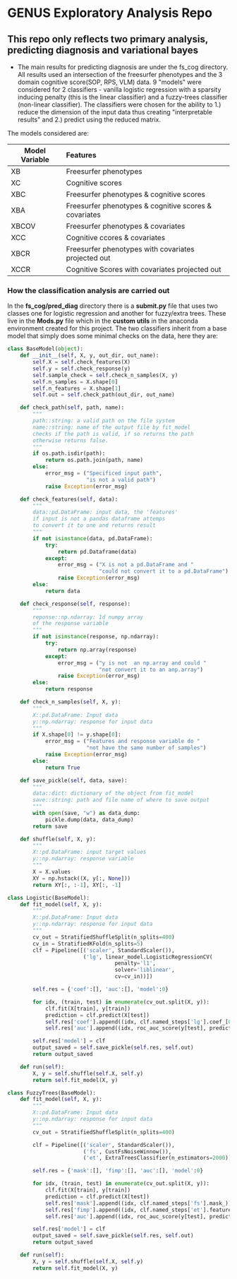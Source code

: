 # GENUS Exploratory Analysis Repo
## This repo only reflects two primary analysis, predicting diagnosis and variational bayes

* The main results for predicting diagnosis are under the fs_cog directory. All results used an intersection of the freesurfer phenotypes and the 3 domain cognitive score(SOP, RPS, VLM) data. 9 "models" were considered for 2 classifiers - vanilla logistic regression with a sparsity inducing penalty (this is the linear classifier) and a fuzzy-trees classifier (non-linear classifier). The classifiers were chosen for the ability to 1.) reduce the dimension of the input data thus creating "interpretable results" and 2.) predict using the reduced matrix.

The models considered are:

  |Model Variable| Features
  |--------------|:--------------
  |XB            | Freesurfer phenotypes
  |XC            | Cognitive scores
  |XBC           | Freesurfer phenotypes & cognitive scores
  |XBA           | Freesurfer phenotypes & cognitive scores & covariates
  |XBCOV         | Freesurfer phenotypes & covariates
  |XCC           | Cognitive ccores & covariates
  |XBCR          | Freesurfer phenotypes with covariates projected out
  |XCCR          | Cognitive Scores with covariates projected out 


### How the classification analysis are carried out
In the <b>fs_cog/pred_diag</b> directory there is a <b>submit.py</b> file that uses two classes one for logistic regression and another for fuzzy/extra trees. These live in the <b>Mods.py</b> file which in the <b>custom utils</b> in the anaconda environment created for this project. The two classifiers inherit from a base model that simply does some minimal checks on the data, here they are: 

```python
class BaseModel(object):
    def __init__(self, X, y, out_dir, out_name):
        self.X = self.check_features(X)
        self.y = self.check_response(y)
        self.sample_check = self.check_n_samples(X, y)
        self.n_samples = X.shape[0]
        self.n_features = X.shape[1]
        self.out = self.check_path(out_dir, out_name)

    def check_path(self, path, name):
        """
        path::string: a valid path on the file system
        name::string: name of the output file by fit_model
        checks if the path is valid, if so returns the path
        otherwise returns false.
        """
        if os.path.isdir(path):
            return os.path.join(path, name)
        else:
            error_msg = ("Specificed input path",
                         "is not a valid path")
            raise Exception(error_msg)

    def check_features(self, data):
        """
        data::pd.DataFrame: input data, the 'features'
        if input is not a pandas dataframe attemps
        to convert it to one and returns result
        """
        if not isinstance(data, pd.DataFrame):
            try:
                return pd.Dataframe(data)
            except:
                error_msg = ("X is not a pd.DataFrame and "
                             "could not convert it to a pd.DataFrame")
                raise Exception(error_msg)
        else:
            return data

    def check_response(self, response):
        """
        reponse::np.ndarray: 1d numpy array
        of the response variable
        """
        if not isinstance(response, np.ndarray):
            try:
                return np.array(response)
            except:
                error_msg = ("y is not  an np.array and could "
                             "not convert it to an anp.array")
                raise Exception(error_msg)
        else:
            return response

    def check_n_samples(self, X, y):
        """
        X::pd.DataFrame: Input data
        y::np.ndarray: response for input data
        """
        if X.shape[0] != y.shape[0]:
            error_msg = ("Features and response variable do "
                         "not have the same number of samples")
            raise Exception(error_msg)
        else:
            return True

    def save_pickle(self, data, save):
        """
        data::dict: dictionary of the object from fit_model
        save::string: path and file name of where to save output
        """
        with open(save, "w") as data_dump:
            pickle.dump(data, data_dump)
        return save

    def shuffle(self, X, y):
        """
        X::pd.DataFrame: input target values
        y::np.ndarray: response variable
        """
        X = X.values
        XY = np.hstack((X, y[:, None]))
        return XY[:, :-1], XY[:, -1]

class Logistic(BaseModel):
    def fit_model(self, X, y):
        """
        X::pd.DataFrame: Input data
        y::np.ndarray: response for input data
        """
        cv_out = StratifiedShuffleSplit(n_splits=400)
        cv_in = StratifiedKFold(n_splits=5)
        clf = Pipeline([('scaler', StandardScaler()),
                        ('lg', linear_model.LogisticRegressionCV(
                                  penalty='l1',
                                  solver='liblinear',
                                  cv=cv_in))])

        self.res = {'coef':[], 'auc':[], 'model':0}

        for idx, (train, test) in enumerate(cv_out.split(X, y)):
            clf.fit(X[train], y[train])
            prediction = clf.predict(X[test])
            self.res['coef'].append((idx, clf.named_steps['lg'].coef_[0]))
            self.res['auc'].append((idx, roc_auc_score(y[test], prediction)))

        self.res['model'] = clf
        output_saved = self.save_pickle(self.res, self.out)
        return output_saved

    def run(self):
        X, y = self.shuffle(self.X, self.y)
        return self.fit_model(X, y)

class FuzzyTrees(BaseModel):
    def fit_model(self, X, y):
        """
        X::pd.DataFrame: Input data
        y::np.ndarray: response for input data
        """
        cv_out = StratifiedShuffleSplit(n_splits=400)

        clf = Pipeline([('scaler', StandardScaler()),
                        ('fs', CustFsNoiseWinnow()),
                        ('et', ExtraTreesClassifier(n_estimators=2000))])

        self.res = {'mask':[], 'fimp':[], 'auc':[], 'model':0}

        for idx, (train, test) in enumerate(cv_out.split(X, y)):
            clf.fit(X[train], y[train])
            prediction = clf.predict(X[test])
            self.res['mask'].append((idx, clf.named_steps['fs'].mask_))
            self.res['fimp'].append((idx, clf.named_steps['et'].feature_importances_))
            self.res['auc'].append((idx, roc_auc_score(y[test], prediction)))

        self.res['model'] = clf
        output_saved = self.save_pickle(self.res, self.out)
        return output_saved

    def run(self):
        X, y = self.shuffle(self.X, self.y)
        return self.fit_model(X, y)
```
